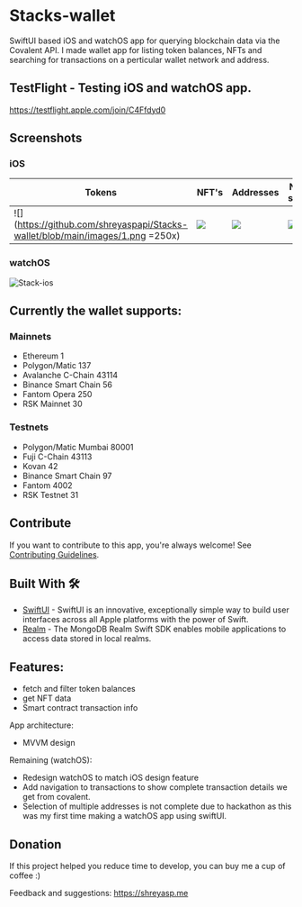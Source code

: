 # Stacks-wallet

SwiftUI based iOS and watchOS app for querying blockchain data via the Covalent API. I made wallet app for listing token balances, NFTs and searching for transactions on a perticular wallet network and address.

## TestFlight - Testing iOS and watchOS app.

https://testflight.apple.com/join/C4Ffdyd0

## Screenshots

### iOS

Tokens | NFT's | Addresses | Network selection | NFT Details 
--- | --- | --- |--- |--- 
![](https://github.com/shreyaspapi/Stacks-wallet/blob/main/images/1.png =250x) | ![](https://github.com/shreyaspapi/Stacks-wallet-iOS/blob/main/images/2.png) | ![](https://github.com/shreyaspapi/Stacks-wallet-iOS/blob/main/images/3.png) | ![](https://github.com/shreyaspapi/Stacks-wallet-iOS/blob/main/images/4.png) | ![](https://github.com/shreyaspapi/Stacks-wallet-iOS/blob/main/images/5.png)

### watchOS
![Stack-ios](https://raw.githubusercontent.com/shreyaspapi/Stacks-wallet/main/images/watchos.png)

## Currently the wallet supports:

### Mainnets
- Ethereum	1
- Polygon/Matic	137
- Avalanche C-Chain	43114
- Binance Smart Chain 56
- Fantom Opera	250
- RSK Mainnet 30

### Testnets
- Polygon/Matic Mumbai	80001
- Fuji C-Chain	43113
- Kovan	42
- Binance Smart Chain	97
- Fantom	4002
- RSK Testnet 31

## Contribute
If you want to contribute to this app, you're always welcome!
See [Contributing Guidelines](https://github.com/shreyaspapi/Stacks-wallet/blob/main/CONTRIBUTION.md). 

## Built With 🛠
- [SwiftUI](https://developer.apple.com/documentation/swiftui/) - SwiftUI is an innovative, exceptionally simple way to build user interfaces across all Apple platforms with the power of Swift.
- [Realm](https://docs.mongodb.com/realm/sdk/ios/) - The MongoDB Realm Swift SDK enables mobile applications to access data stored in local realms.

## Features:
- fetch and filter token balances
- get NFT data
- Smart contract transaction info

App architecture:
- MVVM design

Remaining (watchOS):
- Redesign watchOS to match iOS design feature
- Add navigation to transactions to show complete transaction details we get from covalent.
- Selection of multiple addresses is not complete due to hackathon as this was my first time making a watchOS app using swiftUI.

## Donation
If this project helped you reduce time to develop, you can buy me a cup of coffee :) 

Feedback and suggestions: https://shreyasp.me

